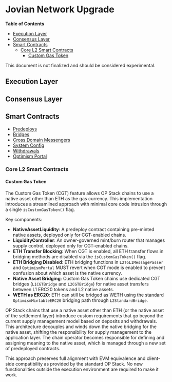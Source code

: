 # Jovian Network Upgrade

<!-- START doctoc generated TOC please keep comment here to allow auto update -->
<!-- DON'T EDIT THIS SECTION, INSTEAD RE-RUN doctoc TO UPDATE -->
**Table of Contents**

- [Execution Layer](#execution-layer)
- [Consensus Layer](#consensus-layer)
- [Smart Contracts](#smart-contracts)
  - [Core L2 Smart Contracts](#core-l2-smart-contracts)
    - [Custom Gas Token](#custom-gas-token)

<!-- END doctoc generated TOC please keep comment here to allow auto update -->

This document is not finalized and should be considered experimental.

## Execution Layer

## Consensus Layer

## Smart Contracts

- [Predeploys](./predeploys.md)
- [Bridges](./bridges.md)
- [Cross Domain Messengers](./messengers.md)
- [System Config](./system-config.md)
- [Withdrawals](./withdrawals.md)
- [Optimism Portal](./optimism-portal.md)

### Core L2 Smart Contracts

#### Custom Gas Token

The Custom Gas Token (CGT) feature allows OP Stack chains to use a native asset other than ETH as the gas
currency. This implementation introduces a streamlined approach with minimal core code intrusion through a
single `isCustomGasToken()` flag.

Key components:

- **NativeAssetLiquidity**: A predeploy contract containing pre-minted native assets, deployed only for
  CGT-enabled chains.
- **LiquidityController**: An owner-governed mint/burn router that manages supply control, deployed only for
  CGT-enabled chains.
- **ETH Transfer Blocking**: When CGT is enabled, all ETH transfer flows in bridging methods are disabled via
  the `isCustomGasToken()` flag.
- **ETH Bridging Disabled**: ETH bridging functions in `L2ToL1MessagePasser` and `OptimismPortal` MUST revert
  when CGT mode is enabled to prevent confusion about which asset is the native currency.
- **Native Asset Bridging**: Custom Gas Token chains use dedicated CGT bridges (`L1CGTBridge` and
  `L2CGTBridge`) for native asset transfers between L1 ERC20 tokens and L2 native assets.
- **WETH as ERC20**: ETH can still be bridged as WETH using the standard `OptimismMintableERC20` bridging
  path through `L2StandardBridge`.

OP Stack chains that use a native asset other than ETH (or the native asset of the settlement layer)
introduce custom requirements that go beyond the current supply management model based on deposits and
withdrawals. This architecture decouples and winds down the native bridging for the native asset, shifting
the responsibility for supply management to the application layer. The chain operator becomes responsible
for defining and assigning meaning to the native asset, which is managed through a new set of predeployed
contracts.

This approach preserves full alignment with EVM equivalence and client-side compatibility as provided by the
standard OP Stack. No new functionalities outside the execution environment are required to make it work.
